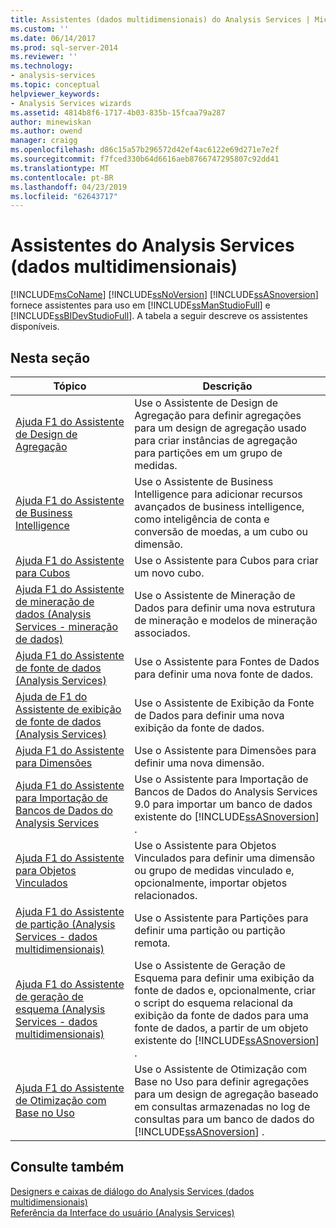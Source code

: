 ```yaml
---
title: Assistentes (dados multidimensionais) do Analysis Services | Microsoft Docs
ms.custom: ''
ms.date: 06/14/2017
ms.prod: sql-server-2014
ms.reviewer: ''
ms.technology:
- analysis-services
ms.topic: conceptual
helpviewer_keywords:
- Analysis Services wizards
ms.assetid: 4814b8f6-1717-4b03-835b-15fcaa79a287
author: minewiskan
ms.author: owend
manager: craigg
ms.openlocfilehash: d86c15a57b296572d42ef4ac6122e69d271e7e2f
ms.sourcegitcommit: f7fced330b64d6616aeb8766747295807c92dd41
ms.translationtype: MT
ms.contentlocale: pt-BR
ms.lasthandoff: 04/23/2019
ms.locfileid: "62643717"
---
```

# <a name="analysis-services-wizards-multidimensional-data"></a>Assistentes do Analysis Services (dados multidimensionais)
  [!INCLUDE[msCoName](../includes/msconame-md.md)] [!INCLUDE[ssNoVersion](../includes/ssnoversion-md.md)] [!INCLUDE[ssASnoversion](../includes/ssasnoversion-md.md)] fornece assistentes para uso em [!INCLUDE[ssManStudioFull](../includes/ssmanstudiofull-md.md)] e [!INCLUDE[ssBIDevStudioFull](../includes/ssbidevstudiofull-md.md)]. A tabela a seguir descreve os assistentes disponíveis.  
  
## <a name="in-this-section"></a>Nesta seção  
  
|Tópico|Descrição|  
|-----------|-----------------|  
|[Ajuda F1 do Assistente de Design de Agregação](aggregation-design-wizard-f1-help.md)|Use o Assistente de Design de Agregação para definir agregações para um design de agregação usado para criar instâncias de agregação para partições em um grupo de medidas.|  
|[Ajuda F1 do Assistente de Business Intelligence](business-intelligence-wizard-f1-help.md)|Use o Assistente de Business Intelligence para adicionar recursos avançados de business intelligence, como inteligência de conta e conversão de moedas, a um cubo ou dimensão.|  
|[Ajuda F1 do Assistente para Cubos](cube-wizard-f1-help.md)|Use o Assistente para Cubos para criar um novo cubo.|  
|[Ajuda F1 do Assistente de mineração de dados &#40;Analysis Services - mineração de dados&#41;](data-mining-wizard-f1-help-analysis-services-data-mining.md)|Use o Assistente de Mineração de Dados para definir uma nova estrutura de mineração e modelos de mineração associados.|  
|[Ajuda F1 do Assistente de fonte de dados &#40;Analysis Services&#41;](data-source-wizard-f1-help-analysis-services.md)|Use o Assistente para Fontes de Dados para definir uma nova fonte de dados.|  
|[Ajuda de F1 do Assistente de exibição de fonte de dados &#40;Analysis Services&#41;](data-source-view-wizard-f1-help-analysis-services.md)|Use o Assistente de Exibição da Fonte de Dados para definir uma nova exibição da fonte de dados.|  
|[Ajuda F1 do Assistente para Dimensões](dimension-wizard-f1-help.md)|Use o Assistente para Dimensões para definir uma nova dimensão.|  
|[Ajuda F1 do Assistente para Importação de Bancos de Dados do Analysis Services](import-analysis-services-database-wizard-f1-help.md)|Use o Assistente para Importação de Bancos de Dados do Analysis Services 9.0 para importar um banco de dados existente do [!INCLUDE[ssASnoversion](../includes/ssasnoversion-md.md)] .|  
|[Ajuda F1 do Assistente para Objetos Vinculados](linked-object-wizard-f1-help.md)|Use o Assistente para Objetos Vinculados para definir uma dimensão ou grupo de medidas vinculado e, opcionalmente, importar objetos relacionados.|  
|[Ajuda F1 do Assistente de partição &#40;Analysis Services - dados multidimensionais&#41;](partition-wizard-f1-help-analysis-services-multidimensional-data.md)|Use o Assistente para Partições para definir uma partição ou partição remota.|  
|[Ajuda F1 do Assistente de geração de esquema &#40;Analysis Services - dados multidimensionais&#41;](schema-generation-wizard-f1-help-analysis-services-multidimensional-data.md)|Use o Assistente de Geração de Esquema para definir uma exibição da fonte de dados e, opcionalmente, criar o script do esquema relacional da exibição da fonte de dados para uma fonte de dados, a partir de um objeto existente do [!INCLUDE[ssASnoversion](../includes/ssasnoversion-md.md)] .|  
|[Ajuda F1 do Assistente de Otimização com Base no Uso](usage-based-optimization-wizard-f1-help.md)|Use o Assistente de Otimização com Base no Uso para definir agregações para um design de agregação baseado em consultas armazenadas no log de consultas para um banco de dados do [!INCLUDE[ssASnoversion](../includes/ssasnoversion-md.md)] .|  
  
## <a name="see-also"></a>Consulte também  
 [Designers e caixas de diálogo do Analysis Services &#40;dados multidimensionais&#41;](analysis-services-designers-and-dialog-boxes-multidimensional-data.md)   
 [Referência da Interface do usuário &#40;Analysis Services&#41;](user-interface-reference-analysis-services.md)  
  
  
